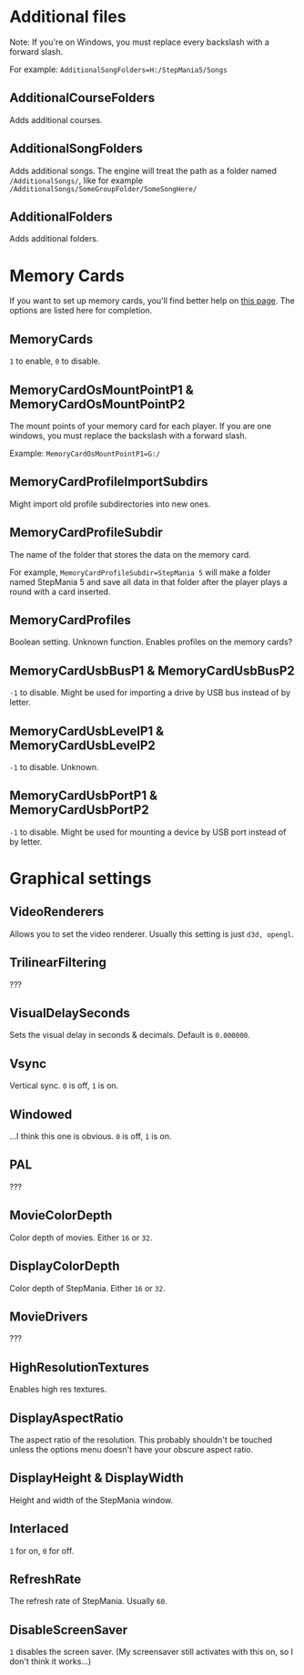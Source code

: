 # Additional files
Note: If you're on Windows, you must replace every backslash with a forward slash.

For example:
`AdditionalSongFolders=H:/StepMania5/Songs`

## AdditionalCourseFolders

Adds additional courses.

## AdditionalSongFolders

Adds additional songs. The engine will treat the path as a folder named `/AdditionalSongs/`, like for example `/AdditionalSongs/SomeGroupFolder/SomeSongHere/`

## AdditionalFolders

Adds additional folders.

# Memory Cards

If you want to set up memory cards, you'll find better help on [this page](https://github.com/stepmania/stepmania/wiki/Creating-Static-Mount-Points-For-USB-Profiles-(Linux)). The options are listed here for completion.

## MemoryCards

`1` to enable, `0` to disable.

## MemoryCardOsMountPointP1 & MemoryCardOsMountPointP2

The mount points of your memory card for each player. If you are one windows, you must replace the backslash with a forward slash.

Example: `MemoryCardOsMountPointP1=G:/`

## MemoryCardProfileImportSubdirs

Might import old profile subdirectories into new ones.

## MemoryCardProfileSubdir

The name of the folder that stores the data on the memory card.

For example, `MemoryCardProfileSubdir=StepMania 5` will make a folder named StepMania 5 and save all data in that folder after the player plays a round with a card inserted.

## MemoryCardProfiles

Boolean setting. Unknown function. Enables profiles on the memory cards?

## MemoryCardUsbBusP1 & MemoryCardUsbBusP2

`-1` to disable. Might be used for importing a drive by USB bus instead of by letter.

## MemoryCardUsbLevelP1 & MemoryCardUsbLevelP2

`-1` to disable. Unknown.

## MemoryCardUsbPortP1 & MemoryCardUsbPortP2

`-1` to disable. Might be used for mounting a device by USB port instead of by letter.

# Graphical settings

## VideoRenderers

Allows you to set the video renderer. Usually this setting is just `d3d, opengl`.

## TrilinearFiltering

???

## VisualDelaySeconds

Sets the visual delay in seconds & decimals. Default is `0.000000`.

## Vsync

Vertical sync. `0` is off, `1` is on.

## Windowed

...I think this one is obvious. `0` is off, `1` is on.

## PAL

???

## MovieColorDepth

Color depth of movies. Either `16` or `32`.

## DisplayColorDepth

Color depth of StepMania. Either `16` or `32`.

## MovieDrivers

???

## HighResolutionTextures

Enables high res textures.

## DisplayAspectRatio

The aspect ratio of the resolution. This probably shouldn't be touched unless the options menu doesn't have your obscure aspect ratio.

## DisplayHeight & DisplayWidth

Height and width of the StepMania window.

## Interlaced

`1` for on, `0` for off.

## RefreshRate

The refresh rate of StepMania. Usually `60`.

## DisableScreenSaver

`1` disables the screen saver. (My screensaver still activates with this on, so I don't think it works...)